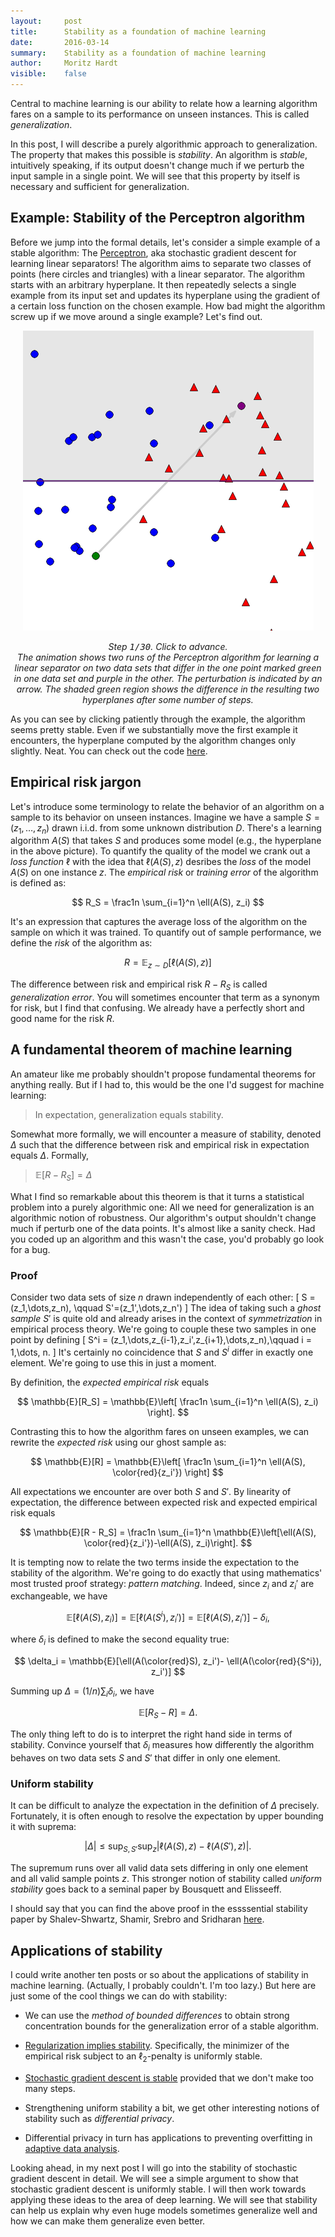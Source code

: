 ```yaml
---
layout:     post
title:      Stability as a foundation of machine learning
date:       2016-03-14
summary:    Stability as a foundation of machine learning
author:     Moritz Hardt
visible:    false
---
```


Central to machine learning is our ability to relate how a learning algorithm fares on a sample to its performance on unseen instances. This is called *generalization*.

In this post, I will describe a purely algorithmic approach to generalization. The property that makes this possible is *stability*. An algorithm is *stable*, intuitively speaking, if its output doesn't change much if we perturb the input sample in a single point. We will see that this property by itself is necessary and sufficient for generalization.

## Example: Stability of the Perceptron algorithm

Before we jump into the formal details, let's consider a simple example of a stable algorithm: The [Perceptron](https://en.wikipedia.org/wiki/Perceptron), aka stochastic gradient descent for learning linear separators! The algorithm aims to separate two classes of points (here circles and triangles) with a linear separator. The algorithm starts with an arbitrary hyperplane. It then repeatedly selects a single example from its input set and updates its hyperplane using the gradient of a certain loss function on the chosen example. How bad might the algorithm screw up if we move around a single example? Let's find out.

  <!-- begin animation -->
  <div style="text-align:center;">
   <img id="imganim" src="/assets/sgd/00.png" onClick="forward_image()" />
   <p style="text-align:center;"><em>Step <span style="font-family:monospace;"><span id="counter">1</span>/30</span>. Click to advance.<br /> The animation shows two runs of the Perceptron algorithm for learning a linear separator on two data sets that differ in the one point marked green in one data set and purple in the other. The perturbation is indicated by an arrow. The shaded green region shows the difference in the resulting two hyperplanes after some number of steps. </em></p>
  </div>
  <script type='text/javascript'>//<![CDATA[
  var images = [
  "/assets/sgd/00.png",
  "/assets/sgd/01.png",
  "/assets/sgd/02.png",
  "/assets/sgd/03.png",
  "/assets/sgd/04.png",
  "/assets/sgd/05.png",
  "/assets/sgd/06.png",
  "/assets/sgd/07.png",
  "/assets/sgd/08.png",
  "/assets/sgd/09.png",
  "/assets/sgd/10.png",
  "/assets/sgd/11.png",
  "/assets/sgd/12.png",
  "/assets/sgd/13.png",
  "/assets/sgd/14.png",
  "/assets/sgd/15.png",
  "/assets/sgd/16.png",
  "/assets/sgd/17.png",
  "/assets/sgd/18.png",
  "/assets/sgd/19.png",
  "/assets/sgd/20.png", 
  "/assets/sgd/21.png",
  "/assets/sgd/22.png",
  "/assets/sgd/23.png",
  "/assets/sgd/24.png",
  "/assets/sgd/25.png",
  "/assets/sgd/26.png",
  "/assets/sgd/27.png",
  "/assets/sgd/28.png",
  "/assets/sgd/29.png" ]
  var i = 0
  function forward_image(){
   i = i + 1;
   document.getElementById('imganim').src = images[i%30];
   document.getElementById('counter').textContent = (i%30) + 1;
  }
  //]]> 
  </script>
  <!-- end animation -->

As you can see by clicking patiently through the example, the algorithm seems pretty stable. Even if we substantially move the first example it encounters, the hyperplane computed by the algorithm changes only slightly. Neat. You can check out the code [here](https://gist.github.com/mrtzh/266c37d3a274376134a6).

## Empirical risk jargon

Let's introduce some terminology to relate the behavior of an algorithm on a sample to its behavior on unseen instances. Imagine we have a sample $S=(z_1,\dots,z_n)$ drawn i.i.d. from some unknown distribution $D$. There's a learning algorithm $A(S)$ that takes $S$ and produces some model (e.g., the hyperplane in the above picture). To quantify the quality of the model we crank out a *loss function* $\ell$ with the idea that $\ell(A(S), z)$ desribes the *loss* of the model $A(S)$ on one instance $z$. The *empirical risk* or *training error* of the algorithm is defined as:

$$
R_S = \frac1n \sum_{i=1}^n \ell(A(S), z_i)
$$

It's an expression that captures the average loss of the algorithm on the sample on which it was trained. To quantify out of sample performance, we define the *risk* of the algorithm as:

$$
R = \mathop{\mathbb{E}}_{z\sim D}\left[ \ell(A(S), z) \right]
$$

The difference between risk and empirical risk $R - R_S$ is called *generalization error*. You will sometimes encounter that term as a synonym for risk, but I find that confusing. We already have a perfectly short and good name for the risk $R$.


## A fundamental theorem of machine learning

An amateur like me probably shouldn't propose fundamental theorems for anything really. But if I had to, this would be the one I'd suggest for machine learning:

> In expectation, generalization equals stability.

Somewhat more formally, we will encounter a measure of stability, denoted $\Delta$ such that the difference between risk and empirical risk in expectation equals $\Delta.$ Formally,

> $\mathbb{E}[R - R_S] = \Delta$

What I find so remarkable about this theorem is that it turns a statistical problem into a purely algorithmic one: All we need for generalization is an algorithmic notion of robustness. Our algorithm's output shouldn't change much if perturb one of the data points. It's almost like a sanity check. Had you coded up an algorithm and this wasn't the case, you'd probably go look for a bug.

### Proof

Consider two data sets of size $n$ drawn independently of each other:
\[
S = (z_1,\dots,z_n), \qquad S'=(z_1',\dots,z_n')
\]
The idea of taking such a *ghost sample* $S'$ is quite old and already arises in the context of *symmetrization* in empirical process theory.
We're going to couple these two samples in one point by defining
\[
S^i = (z_1,\dots,z_{i-1},z_i',z_{i+1},\dots,z_n),\qquad i = 1,\dots, n.
\]
It's certainly no coincidence that $S$ and $S^i$ differ in exactly one element. We're going to use this in just a moment. 

By definition, the *expected empirical risk* equals

$$
\mathbb{E}[R_S] = \mathbb{E}\left[ \frac1n \sum_{i=1}^n \ell(A(S), z_i) \right].
$$

Contrasting this to how the algorithm fares on unseen examples, we can rewrite the *expected risk* using our ghost sample as:

$$
\mathbb{E}[R] = \mathbb{E}\left[ \frac1n \sum_{i=1}^n \ell(A(S), \color{red}{z_i'}) \right]
$$

All expectations we encounter are over both $S$ and $S'$. By linearity of expectation, the difference between expected risk and expected empirical risk equals

$$
\mathbb{E}[R - R_S] 
= \frac1n \sum_{i=1}^n 
\mathbb{E}\left[\ell(A(S), \color{red}{z_i'})-\ell(A(S), z_i)\right].
$$

It is tempting now to relate the two terms inside the expectation to the stability of the algorithm. We're going to do exactly that using mathematics' most trusted proof strategy: *pattern matching*. Indeed, since $z_i$ and $z_i'$ are exchangeable, we have

$$
\mathbb{E}[\ell(A(S), z_i)] 
= \mathbb{E}[\ell(A(S^i), z_i')]
= \mathbb{E}[\ell(A(S), z_i')] - \delta_i,
$$

where $\delta_i$ is defined to make the second equality true:

$$
\delta_i = \mathbb{E}[\ell(A(\color{red}S), z_i')- \ell(A(\color{red}{S^i}), z_i')]
$$

Summing up $\Delta = (1/n)\sum_i \delta_i$, we have

$$
\mathbb{E}[ R_S - R] = \Delta.
$$

The only thing left to do is to interpret the right hand side in terms of stability. Convince yourself that $\delta_i$ measures how differently the algorithm behaves on two data sets $S$ and $S'$ that differ in only one element.

### Uniform stability

It can be difficult to analyze the expectation in the definition of $\Delta$ precisely. Fortunately, it is often enough to resolve the expectation by upper bounding it with suprema:

$$
|\Delta| \le \sup_{S,S'} \sup_{z} \left|\ell(A(S),z)-\ell(A(S'),z)\right|.
$$

The supremum runs over all valid data sets differing in only one element and all valid sample points $z$. This stronger notion of stability called *uniform stability* 
goes back to a seminal paper by Bousquett and Elisseeff. 

I should say that you can find the above proof in the essssential stability paper by Shalev-Shwartz, Shamir, Srebro and Sridharan [here](http://jmlr.csail.mit.edu/papers/volume11/shalev-shwartz10a/shalev-shwartz10a.pdf).

## Applications of stability

I could write another ten posts or so about the applications of stability in machine learning. (Actually, I probably couldn't. I'm too lazy.) But here are just some of the cool things we can do with stability:

* We can use the *method of bounded differences* to obtain strong concentration bounds for the generalization error of a stable algorithm.

* [Regularization implies stability](http://www.jmlr.org/papers/volume2/bousquet02a/bousquet02a.pdf). Specifically, the minimizer of the empirical risk subject to an $\ell_2$-penalty is uniformly stable.

* [Stochastic gradient descent is stable](http://arxiv.org/abs/1509.01240) provided that we don't make too many steps.

* Strengthening uniform stability a bit, we get other interesting notions of stability such as *differential privacy*.

* Differential privacy in turn has applications to preventing overfitting in [adaptive data analysis](http://blog.mrtz.org/2015/12/14/adaptive-data-analysis.html).

Looking ahead, in my next post I will go into the stability of stochastic gradient descent in detail. We will see a simple argument to show that stochastic gradient descent is uniformly stable. I will then work towards applying these ideas to the area of deep learning. We will see that stability can help us explain why even huge models sometimes generalize well and how we can make them generalize even better.
